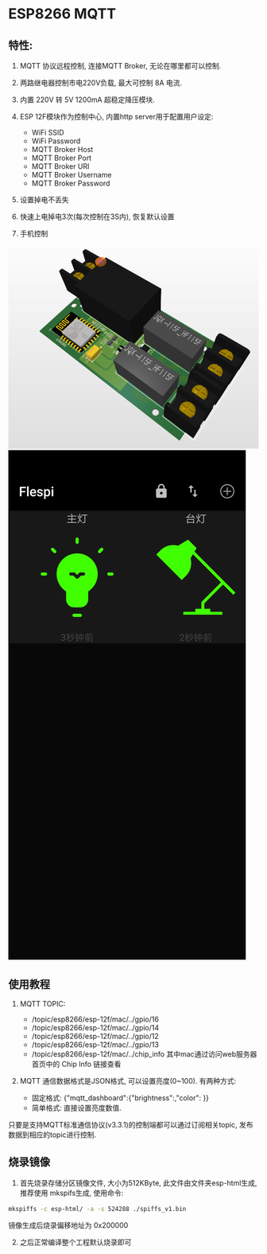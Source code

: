 # ESP8266 MQTT

## 特性:

1. MQTT 协议远程控制, 连接MQTT Broker, 无论在哪里都可以控制.
2. 两路继电器控制市电220V负载, 最大可控制 8A 电流.
3. 内置 220V 转 5V 1200mA 超稳定降压模块.
4. ESP 12F模块作为控制中心, 内置http server用于配置用户设定:
   - WiFi SSID
   - WiFi Password
   - MQTT Broker Host
   - MQTT Broker Port
   - MQTT Broker URI
   - MQTT Broker Username
   - MQTT Broker Password

5. 设置掉电不丢失
6. 快速上电掉电3次(每次控制在3S内), 恢复默认设置
7. 手机控制


![](assets/1.png)
![](assets/2.jpg)


## 使用教程
1. MQTT TOPIC: 
   - /topic/esp8266/esp-12f/mac/../gpio/16
   - /topic/esp8266/esp-12f/mac/../gpio/14
   - /topic/esp8266/esp-12f/mac/../gpio/12
   - /topic/esp8266/esp-12f/mac/../gpio/13
   - /topic/esp8266/esp-12f/mac/../chip_info
其中mac通过访问web服务器首页中的 Chip Info 链接查看

2. MQTT 通信数据格式是JSON格式, 可以设置亮度(0~100). 有两种方式:
   - 固定格式:
     {"mqtt_dashboard":{"brightness":<value>,"color": <value>}}
   - 简单格式:
     直接设置亮度数值.

只要是支持MQTT标准通信协议(v3.3.1)的控制端都可以通过订阅相关topic, 发布数据到相应的topic进行控制.


## 烧录镜像
1. 首先烧录存储分区镜像文件, 大小为512KByte, 此文件由文件夹esp-html生成, 推荐使用 mkspifs生成, 使用命令:
```bash
mkspiffs -c esp-html/ -a -s 524288 ./spiffs_v1.bin
```
镜像生成后烧录偏移地址为 0x200000

2. 之后正常编译整个工程默认烧录即可
